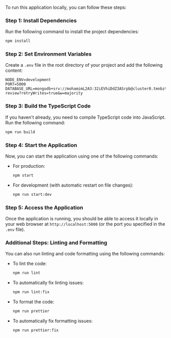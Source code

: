 
To run this application locally, you can follow these steps:

### Step 1: Install Dependencies
Run the following command to install the project dependencies:

```bash
npm install
```

### Step 2: Set Environment Variables
Create a `.env` file in the root directory of your project and add the following content:

```env
NODE_ENV=development
PORT=5000
DATABASE_URL=mongodb+srv://mohamimL2A3:32iEVhiDdZ3ASrpb@cluster0.tmnbztj.mongodb.net/course-review?retryWrites=true&w=majority
```

### Step 3: Build the TypeScript Code
If you haven't already, you need to compile TypeScript code into JavaScript. Run the following command:

```bash
npm run build
```

### Step 4: Start the Application
Now, you can start the application using one of the following commands:

- For production:
  ```bash
  npm start
  ```

- For development (with automatic restart on file changes):
  ```bash
  npm run start:dev
  ```

### Step 5: Access the Application
Once the application is running, you should be able to access it locally in your web browser at `http://localhost:5000` (or the port you specified in the `.env` file).

### Additional Steps: Linting and Formatting
You can also run linting and code formatting using the following commands:

- To lint the code:
  ```bash
  npm run lint
  ```

- To automatically fix linting issues:
  ```bash
  npm run lint:fix
  ```

- To format the code:
  ```bash
  npm run prettier
  ```

- To automatically fix formatting issues:
  ```bash
  npm run prettier:fix
  ```

